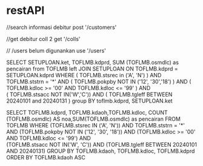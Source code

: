 # restAPI

//search informasi debitur
post '/customers'

//get debitur coll 2
get '/colls'

// /users belum digunankan
use '/users'

SELECT SETUPLOAN.ket, TOFLMB.kdprd, SUM (TOFLMB.osmdlc) as pencairan from TOFLMB
left JOIN SETUPLOAN ON TOFLMB.kdprd = SETUPLOAN.kdprd
                    WHERE ( TOFLMB.stsrec in ('A', 'N') ) AND TOFLMB.ststrn = '*' AND
                        ( TOFLMB.pokpby NOT IN ('12', '30','18') )  AND
                          ( TOFLMB.kdloc >= '00' AND TOFLMB.kdloc <= '99' )  AND 	
                          ( TOFLMB.stsacc NOT IN('W','C')) AND
                          ( TOFLMB.tgleff BETWEEN 20240101 and 20240131 ) 
                          group BY
                          toflmb.kdprd,
                          SETUPLOAN.ket   

SELECT TOFLMB.kdprd, TOFLMB.kdaoh,TOFLMB.kdloc, COUNT (TOFLMB.osmdlc) AS noa,SUM(TOFLMB.osmdlc) as pencairan
    FROM TOFLMB
    WHERE (TOFLMB.stsrec IN ('A', 'N')) AND TOFLMB.ststrn = '*' AND
          (TOFLMB.pokpby NOT IN ('12', '30', '18')) AND
          (TOFLMB.kdloc >= '00' AND TOFLMB.kdloc <= '99') AND 	
          (TOFLMB.stsacc NOT IN('W', 'C')) AND
          (TOFLMB.tgleff BETWEEN 20240101 AND 20240131)
    GROUP BY TOFLMB.kdaoh, TOFLMB.kdloc, TOFLMB.kdprd
    ORDER BY TOFLMB.kdaoh ASC      